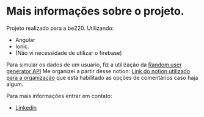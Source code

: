 # Mais informações sobre o projeto.
Projeto realizado para a be220. 
Utilizando: 
- Angular 
- Ionic.
- (Não vi necessidade de utilizar o firebase)

Para simular os dados de um usuário, fiz a utilização da [Random user generator API](https://randomuser.me/)
Me organizei a partir desse notion: [Link do notion utilizado para a organização](https://cloudy-chemistry-f80.notion.site/BE220-65d5dd3f6862493cba92809acce09454?pvs=4) que está habilitado as opções de comentários caso haja algum. 

Para mais informações entrar em contato:
- [Linkedin](https://www.linkedin.com/in/lucassantosc/)
